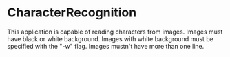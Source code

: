 # CharacterRecognition


This application is capable of reading characters from images. Images must have black or white background. Images with white background must be specified with the "-w" flag.
Images mustn't have more than one line.
